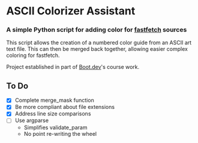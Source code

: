 # ASCII Colorizer Assistant
### A simple Python script for adding color for [fastfetch](https://github.com/fastfetch-cli/fastfetch) sources

This script allows the creation of a numbered color guide from an ASCII art text file. This can then be merged back together, allowing easier complex coloring for fastfetch.

Project established in part of [Boot.dev](https://www.boot.dev?bannerlord=flamesoulis)'s course work.

## To Do
- [x] Complete merge_mask function
- [x] Be more compliant about file extensions
- [x] Address line size comparisons
- [ ] Use argparse
  * Simplifies validate_param
  * No point re-writing the wheel